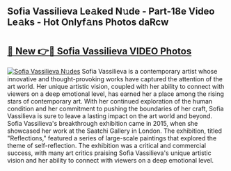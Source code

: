 ## Sofia Vassilieva Le𝚊ked N𝚞de - Part-18e Video Le𝚊ks - Hot Onlyf𝚊ns Photos daRcw

# <h2><a href="http://ac52277.deff.icu/?id=Sofia+Vassilieva">🔗 New 👉🔴 Sofia Vassilieva VIDEO Photos</a></h2>

[![Sofia Vassilieva N𝚞des](https://i.imgur.com/rIISA9y.gif)](http://ac52277.deff.icu/?id=Sofia+Vassilieva)
Sofia Vassilieva is a contemporary artist whose innovative and thought-provoking works have captured the attention of the art world. Her unique artistic vision, coupled with her ability to connect with viewers on a deep emotional level, has earned her a place among the rising stars of contemporary art. With her continued exploration of the human condition and her commitment to pushing the boundaries of her craft, Sofia Vassilieva is sure to leave a lasting impact on the art world and beyond. Sofia Vassilieva's breakthrough exhibition came in 2015, when she showcased her work at the Saatchi Gallery in London. The exhibition, titled "Reflections," featured a series of large-scale paintings that explored the theme of self-reflection. The exhibition was a critical and commercial success, with many art critics praising Sofia Vassilieva's unique artistic vision and her ability to connect with viewers on a deep emotional level.
